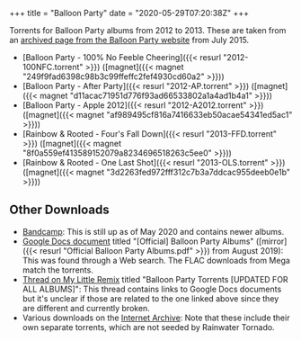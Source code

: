 +++
title = "Balloon Party"
date = "2020-05-29T07:20:38Z"
+++

Torrents for Balloon Party albums from 2012 to 2013. These are taken from an [archived page from the Balloon Party website](https://web.archive.org/web/20150715041554/http://www.balloon-party.com/editions.php) from July 2015.

* [Balloon Party - 100% No Feeble Cheering]({{< resurl "2012-100NFC.torrent" >}}) ([magnet]({{< magnet "249f9fad6398c98b3c99ffeffc2fef4930cd60a2" >}}))
* [Balloon Party - After Party]({{< resurl "2012-AP.torrent" >}}) ([magnet]({{< magnet "d11acac71951d776f93ad66533802a1a4ad1b4a1" >}}))
* [Balloon Party - Apple 2012]({{< resurl "2012-A2012.torrent" >}}) ([magnet]({{< magnet "af989495cf816a7416633eb50acae54341ed5ac1" >}}))
* [Rainbow & Rooted - Four's Fall Down]({{< resurl "2013-FFD.torrent" >}}) ([magnet]({{< magnet "8f0a559ef413589152079a8234696518263c5ee0" >}}))
* [Rainbow & Rooted - One Last Shot]({{< resurl "2013-OLS.torrent" >}}) ([magnet]({{< magnet "3d2263fed972fff312c7b3a7ddcac955deeb0e1b" >}}))

## Other Downloads

* [Bandcamp](https://balloonparty.bandcamp.com/): This is still up as of May 2020 and contains newer albums.
* [Google Docs document](https://docs.google.com/document/d/1PeVjYkpbUoTUS6x2wIhVhrgIkbWo7FO5a6EvZ1dwCHU/edit) titled "[Official] Balloon Party Albums" ([mirror]({{< resurl "Official Balloon Party Albums.pdf" >}}) from August 2019): This was found through a Web search. The FLAC downloads from Mega match the torrents.
* [Thread on My Little Remix](https://mylittleremix.com/viewtopic.php?f=11&t=4912) titled "Balloon Party Torrents [UPDATED FOR ALL ALBUMS]": This thread contains links to Google Docs documents but it's unclear if those are related to the one linked above since they are different and currently broken.
* Various downloads on the [Internet Archive](https://archive.org/): Note that these include their own separate torrents, which are not seeded by Rainwater Tornado.
